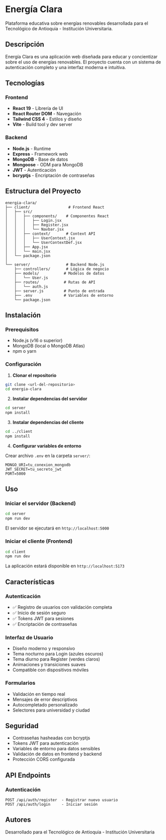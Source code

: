 # Energía Clara

Plataforma educativa sobre energías renovables desarrollada para el Tecnológico de Antioquia - Institución Universitaria.

## Descripción

Energía Clara es una aplicación web diseñada para educar y concientizar sobre el uso de energías renovables. El proyecto cuenta con un sistema de autenticación completo y una interfaz moderna e intuitiva.

## Tecnologías

### Frontend

- **React 19** - Librería de UI
- **React Router DOM** - Navegación
- **Tailwind CSS 4** - Estilos y diseño
- **Vite** - Build tool y dev server

### Backend

- **Node.js** - Runtime
- **Express** - Framework web
- **MongoDB** - Base de datos
- **Mongoose** - ODM para MongoDB
- **JWT** - Autenticación
- **bcryptjs** - Encriptación de contraseñas

## Estructura del Proyecto

```
energia-clara/
├── client/                 # Frontend React
│   ├── src/
│   │   ├── components/    # Componentes React
│   │   │   ├── Login.jsx
│   │   │   ├── Register.jsx
│   │   │   └── Navbar.jsx
│   │   ├── context/       # Context API
│   │   │   ├── UserContext.jsx
│   │   │   └── UserContextDef.jsx
│   │   ├── App.jsx
│   │   └── main.jsx
│   └── package.json
│
└── server/                # Backend Node.js
    ├── controllers/       # Lógica de negocio
    ├── models/           # Modelos de datos
    │   └── User.js
    ├── routes/           # Rutas de API
    │   └── auth.js
    ├── server.js         # Punto de entrada
    ├── .env              # Variables de entorno
    └── package.json
```

## Instalación

### Prerequisitos

- Node.js (v16 o superior)
- MongoDB (local o MongoDB Atlas)
- npm o yarn

### Configuración

1. **Clonar el repositorio**

```bash
git clone <url-del-repositorio>
cd energia-clara
```

2. **Instalar dependencias del servidor**

```bash
cd server
npm install
```

3. **Instalar dependencias del cliente**

```bash
cd ../client
npm install
```

4. **Configurar variables de entorno**

Crear archivo `.env` en la carpeta `server/`:

```env
MONGO_URI=tu_conexion_mongodb
JWT_SECRET=tu_secreto_jwt
PORT=5000
```

## Uso

### Iniciar el servidor (Backend)

```bash
cd server
npm run dev
```

El servidor se ejecutará en `http://localhost:5000`

### Iniciar el cliente (Frontend)

```bash
cd client
npm run dev
```

La aplicación estará disponible en `http://localhost:5173`

## Características

### Autenticación

- ✅ Registro de usuarios con validación completa
- ✅ Inicio de sesión seguro
- ✅ Tokens JWT para sesiones
- ✅ Encriptación de contraseñas

### Interfaz de Usuario

- Diseño moderno y responsivo
- Tema nocturno para Login (azules oscuros)
- Tema diurno para Register (verdes claros)
- Animaciones y transiciones suaves
- Compatible con dispositivos móviles

### Formularios

- Validación en tiempo real
- Mensajes de error descriptivos
- Autocompletado personalizado
- Selectores para universidad y ciudad

## Seguridad

- Contraseñas hasheadas con bcryptjs
- Tokens JWT para autenticación
- Variables de entorno para datos sensibles
- Validación de datos en frontend y backend
- Protección CORS configurada

## API Endpoints

### Autenticación

```
POST /api/auth/register  - Registrar nuevo usuario
POST /api/auth/login     - Iniciar sesión
```

## Autores

Desarrollado para el Tecnológico de Antioquia - Institución Universitaria
